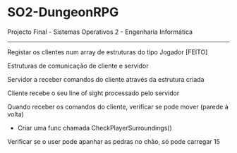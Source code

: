 ﻿# SO2-DungeonRPG
Projecto Final - Sistemas Operativos 2 - Engenharia Informática
________________________
Registar os clientes num array de estruturas do tipo Jogador [FEITO]

Estruturas de comunicação de cliente e servidor

Servidor a receber comandos do cliente através da estrutura criada

Cliente recebe o seu line of sight processado pelo servidor

Quando receber os comandos do cliente, verificar se pode mover (parede á volta)
  - Criar uma func chamada CheckPlayerSurroundings()

Verificar se o user pode apanhar as pedras no chão, só pode carregar 15
